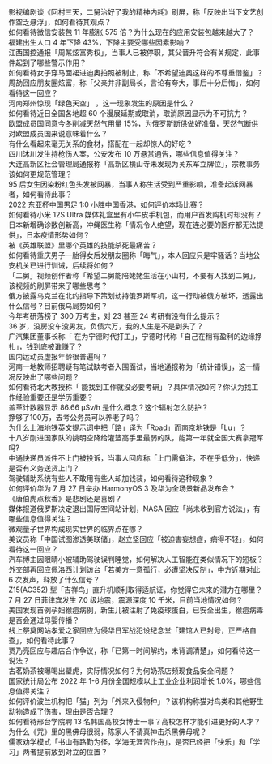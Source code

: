 影视编剧谈《回村三天，二舅治好了我的精神内耗》刷屏，称「反映出当下文艺创作空乏悬浮」，如何看待其观点？  
如何看待微信安装包 11 年膨胀 575 倍？为什么现在的应用安装包越来越大了？  
福建出生人口 4 年下降 43%，下降主要受哪些因素影响？  
江西国控通报「周某炫富秀权」，当事人已被停职，其父晋升符合有关规定，此事件起到了哪些警示作用？  
如何看待女子穿马面裙进迪奥拍照被制止，称「不希望迪奥这样的不尊重借鉴」？  
周劼回应朋友圈炫富，称「父亲并非副局长，言论有夸大，事后十分后悔」，如何看待这一回应？  
河南郑州惊现「绿色天空」 ，这一现象发生的原因是什么？  
如何看待近日全国各地超 60 个漫展延期或取消，取消原因显示为不可抗力？  
欧盟成员国同意今冬削减天然气用量 15%，为俄罗斯断供做好准备，天然气断供对欧盟成员国来说意味着什么？  
有什么看起来毫无关系的食材，搭配在一起却惊人的好吃？  
四川沐川发生持枪伤人案，公安发布 10 万悬赏通告，哪些信息值得关注？  
大连高新区社会管理局通报称「高新区横山寺未发现为关东军立牌位」，宗教事务该如何更规范管理？  
95 后女生因染粉红色头发被网暴，当事人称生活受到严重影响，准备起诉网暴者，如何看待此事？  
2022 东亚杯中国男足 1:0 小胜中国香港，如何评价本场比赛？  
如何看待小米 12S Ultra 媒体礼盒里有小牛皮手机包，而用户首发购机时却没有？  
日本新增确诊数创新高，冲绳医生称「情况令人绝望，现在连必要的医疗都无法提供」，日本疫情形势如何？  
被《英雄联盟》里哪个英雄的技能杀死最痛苦？  
如何看待重庆男子一胎得女后发朋友圈称「晦气」，本人回应只是牢骚话？当地公安机关已进行训诫，后续将如何？  
「二舅」视频创作者称「希望二舅能陪姥姥生活在小山村，不要有人找到二舅」，该视频的刷屏带来了哪些思考？  
俄方披露乌克兰在北约指导下策划劫持俄罗斯军机，这一行动被俄方破坏，透露出什么信号？目前俄乌局势如何？  
今年考研落榜了 300 万考生，对 23 甚至 24 考研有没有什么提示？  
36 岁，没房没车没男友，负债六万，我的人生是不是到头了？  
广汽集团董事长称「 在为宁德时代打工」，宁德时代称「自己在稍有盈利的边缘挣扎」，钱到底被谁赚了？  
国内运动员虚报年龄很普遍吗？  
河南一地教师招聘疑有笔试缺考者入围面试，当地通报称为「统计错误」，这一情况反映出了哪些问题？  
如何看待北大教授称「 能找到工作就没必要考研」？具体情况如何？你认为找工作经验重要还是学历重要？  
盖革计数器显示 86.66 μSv/h 是什么概念？这个辐射怎么防护？  
挣够了100万，去考公务员可以养老了吗？  
为什么上海地铁英文提示词中把「路」译为「Road」而南京地铁是「Lu」？  
十八岁刚进国家队的姚明空降给灌篮高手里最弱的队，能第一年就全国大赛拿冠军吗?  
中通快递员派件不上门被投诉，当事人回应称「上门需备注，不在乎低分」，快递是否有义务送货上门？  
驾驶辅助系统有些人不敢用有些人却加钱装，如何看待这种现象？  
如何评价华为 7 月 27 日举办 HarmonyOS 3 及华为全场景新品发布会？  
《唐伯虎点秋香》是悲剧还是喜剧？  
媒体报道俄罗斯决定退出国际空间站计划，NASA 回应「尚未收到官方说法」，有哪些信息值得关注？  
微观量子世界构成现实世界的临界点在哪？  
美议员称「中国试图渗透美联储」，赵立坚回应「被迫害妄想症，病得不轻」，如何看待这一回应？  
汽车博主因眼睛小被辅助驾驶误判睡觉，如何解决人工智能在类似情况下的短板？  
外交部再回应佩洛西计划访台「若美方一意孤行，必遭坚决反制」，中方近期对此 6 次发声，释放了什么信号？  
Z15(AC352) 型「吉祥鸟」直升机顺利取得适航证，你觉得它未来的潜力在哪里？  
7 月 27 日菲律宾发生 7.0 级地震，震源深度 10 千米，目前当地情况如何？  
美国发现首例孕妇猴痘病例，新生儿被注射了免疫球蛋白，已安全出生，猴痘病毒是否会通过母婴传播？  
线上祭奠网站孝爱之家回应为侵华日军战犯设纪念堂「建馆人已封号，正严格自查」，如何看待此事？  
贾乃亮回应与趣店合作争议，称「已第一时间解约，未背调清楚」，如何看待这一说法？  
古茗奶茶被曝喝出壁虎，实际情况如何？为何奶茶店频现食品安全问题？  
国家统计局公布 2022 年 1-6 月份全国规模以上工业企业利润增长 1.0%，哪些信息值得关注？  
如何评价波兰机构把「猫」列为「外来入侵物种」？该机构称猫对鸟类和其他野生动物造成了伤害，理由是否合理？  
如何看待邢台学院聘 13 名韩国高校女博士一事？高校怎样才能引进更好的人才？  
为什么《咒》里的黑佛母很弱，陈家人不请真神击杀黑佛母呢？  
儒家劝学模式「书山有路勤为径，学海无涯苦作舟」，是否已经把「快乐」和「学习」两者提前放到对立的位置？  
